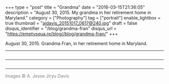 +++
type = "post"
title = "Grandma"
date = "2016-03-15T21:36:05"
description = "August 30, 2015. My grandma in her retirement home in Maryland."
category = ["Photography"]
tag = ["portrait"]
enable_lightbox = true
thumbnail = "ajdavis_20151017_0617@240.jpg"
draft = false
disqus_identifier = "/blog/grandma-fran"
disqus_url = "https://emptysqua.re/blog//blog/grandma-fran/"
+++

<p>August 30, 2015. Grandma Fran, in her retirement home in Maryland.</p>
<hr />
<p><img alt="" src="ajdavis_20151017_0617.jpg" /></p>
<hr />
<p><img alt="" src="ajdavis_20151017_0625.jpg" /></p>
<hr />
<p><span style="color: gray">Images &copy; A. Jesse Jiryu Davis</span></p>
